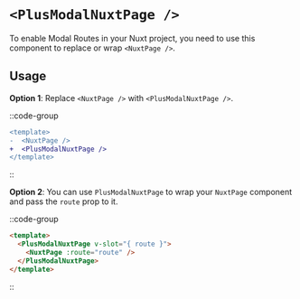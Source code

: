 # `<PlusModalNuxtPage />`

To enable Modal Routes in your Nuxt project, you need to use this component to replace or wrap `<NuxtPage />`.

## Usage

**Option 1**: Replace `<NuxtPage />` with `<PlusModalNuxtPage />`.

::code-group
```diff [app.vue]
<template>
-  <NuxtPage />
+  <PlusModalNuxtPage />
</template>
```
::

**Option 2**: You can use `PlusModalNuxtPage` to wrap your `NuxtPage` component and pass the `route` prop to it.

::code-group
```html [app.vue]
<template>
  <PlusModalNuxtPage v-slot="{ route }">
    <NuxtPage :route="route" />
  </PlusModalNuxtPage>
</template>
```
::
